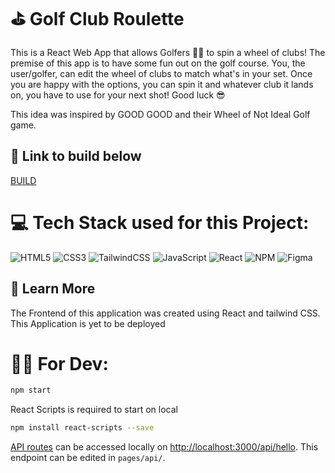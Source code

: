 # ⛳ Golf Club Roulette

This is a React Web App that allows Golfers 🏌️‍♂️ to spin a wheel of clubs! The premise of this app is to have some fun out on the golf course. You, the user/golfer, can edit the wheel of clubs to match what's in your set. Once you are happy with the options, you can spin it and whatever club it lands on, you have to use for your next shot! Good luck 😎

This idea was inspired by GOOD GOOD and their Wheel of Not Ideal Golf game.

## 🔗 Link to build below

[BUILD](https://iridescent-paletas-e93dcf.netlify.app/)

# 💻 Tech Stack used for this Project:

![HTML5](https://img.shields.io/badge/html5-%23E34F26.svg?style=for-the-badge&logo=html5&logoColor=white) ![CSS3](https://img.shields.io/badge/css3-%231572B6.svg?style=for-the-badge&logo=css3&logoColor=white) ![TailwindCSS](https://img.shields.io/badge/tailwindcss-%2338B2AC.svg?style=for-the-badge&logo=tailwind-css&logoColor=white) ![JavaScript](https://img.shields.io/badge/javascript-%23323330.svg?style=for-the-badge&logo=javascript&logoColor=%23F7DF1E) ![React](https://img.shields.io/badge/react-%2320232a.svg?style=for-the-badge&logo=react&logoColor=%2361DAFB) ![NPM](https://img.shields.io/badge/NPM-%23000000.svg?style=for-the-badge&logo=npm&logoColor=white) ![Figma](https://img.shields.io/badge/figma-%23F24E1E.svg?style=for-the-badge&logo=figma&logoColor=white)

## 🛫 Learn More

The Frontend of this application was created using React and tailwind CSS.
This Application is yet to be deployed

# 👨‍💻 For Dev:

```bash
npm start
```

React Scripts is required to start on local

```bash
npm install react-scripts --save
```

[API routes](https://nextjs.org/docs/api-routes/introduction) can be accessed locally on [http://localhost:3000/api/hello](http://localhost:3000/api/hello). This endpoint can be edited in `pages/api/`.
